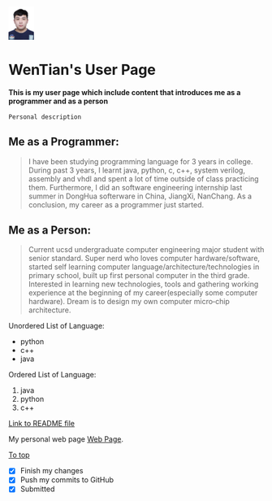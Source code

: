 <img src="705c3595208c3aee2cacffbb87b1cda.jpg" height="10%" width="10%"/>

# WenTian's User Page

**This is my user page which include content that introduces me as a programmer and as a person**

```
Personal description
```

## Me as a Programmer:

> I have been studying programming language for 3 years in college. During past 3 years, I learnt java, python, c, c++, system verilog, assembly and vhdl and spent a lot of time outside of class practicing them. Furthermore, I did an software engineering internship last summer in DongHua softerware in China, JiangXi, NanChang. As a conclusion, my career as a programmer just started.

## Me as a Person:

> Current ucsd undergraduate computer engineering major student with senior standard. Super nerd who loves computer hardware/software, started self learning computer language/architecture/technologies in primary school, built up first personal computer in the third grade. Interested in learning new technologies, tools and gathering working experience at the beginning of my career(especially some computer hardware). Dream is to design my own computer micro‐chip architecture.

Unordered List of Language:

- python
- c++
- java

Ordered List of Language:

1. java
2. python
3. c++

[Link to README file](README.md)

My personal web page [Web Page](https://sites.google.com/ucsd.edu/w3tian).

[To top](https://github.com/Wen-Tian-Pineapple/GitHub-Pages-project/blob/vs-branch/index.md#wentians-user-page) 

- [x] Finish my changes
- [x] Push my commits to GitHub
- [x] Submitted